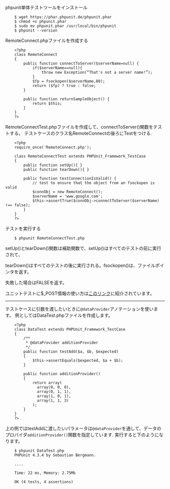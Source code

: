 phpunit単体テストツールをインストール

        $ wget https://phar.phpunit.de/phpunit.phar
        $ chmod +x phpunit.phar
        $ sudo mv phpunit.phar /usr/local/bin/phpunit
        $ phpunit --version

RemoteConnect.phpファイルを作成する

        <?php
        class RemoteConnect
        {
            public function connectToServer($serverName=null) {
                if($serverName==null){
                    throw new Exception(“That's not a server name!”);
                }
                $fp = fsockopen($serverName,80);
                return ($fp) ? true : false;
            }

            public function returnSampleObject() {
                return $this;
            }
        }
        ?>


RemoteConnectTest.phpファイルを作成して、connectToServer()関数をテストする。
テストケースのクラス名RemoteConnectの後ろにTestをつける.

        <?php
        require_once('RemoteConnect.php');

        class RemoteConnectTest extends PHPUnit_Framework_TestCase
        {
            public function setUp(){ }
            public function tearDown(){ }

            public function testConnectionIsValid() {
                // test to ensure that the object from an fsockopen is valid
                $connObj = new RemoteConnect();
                $serverName = 'www.google.com';
                $this->assertTrue($connObj->connectToServer($serverName) !== false);
            }
        }
        ?>

テストを実行する

        $ phpunit RemoteConnectTest.php

setUp()とtearDown()関数は補助関数で、setUp()はすべてのテストの前に実行されて、

tearDown()はすべてのテストの後に実行される。fsockopen()は、ファイルポインタを返す。

失敗した場合はFALSEを返す。

ユニットテストに$_POST情報の使い方は[このリンク](http://stackoverflow.com/questions/2722897/post-parameters-to-phpunit-test)に紹介されています。

----

テストケースに引数を渡したいときに`@dataProvider`アノテーションを使います。
例としてはDataTest.phpファイルを作成します。

        <?php
        class DataTest extends PHPUnit_Framework_TestCase
        {
            /**
             * @dataProvider additionProvider
             */
            public function testAdd($a, $b, $expected)
            {
                $this->assertEquals($expected, $a + $b);
            }

            public function additionProvider()
            {
                return array(
                  array(0, 0, 0),
                  array(0, 1, 1),
                  array(1, 0, 1),
                  array(1, 1, 3)
                );
            }
        }
        ?>

上の例ではtestAddに渡したいパラメータは`@dataProvider`を通して、データのプロバイダ`additionProvider()`関数を指定しています.
実行すると下のようになります。

        $ phpunit DataTest.php
        PHPUnit 4.3.4 by Sebastian Bergmann.

        ....

        Time: 22 ms, Memory: 2.75Mb

        OK (4 tests, 4 assertions)

